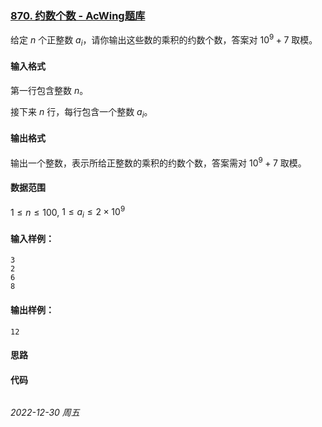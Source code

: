 ### [870. 约数个数 - AcWing题库](https://www.acwing.com/problem/content/872/)

给定 $n$ 个正整数 $a_i$，请你输出这些数的乘积的约数个数，答案对 $10^9+7$ 取模。

#### 输入格式

第一行包含整数 $n$。

接下来 $n$ 行，每行包含一个整数 $a_i$。

#### 输出格式

输出一个整数，表示所给正整数的乘积的约数个数，答案需对 $10^9+7$ 取模。

#### 数据范围

$1 \leq n \leq 100,$
$1 \leq a_i \leq 2 \times 10^9$

#### 输入样例：

```
3
2
6
8
```

#### 输出样例：

```
12
```

#### 思路



#### 代码

```cpp
```


*2022-12-30 周五*